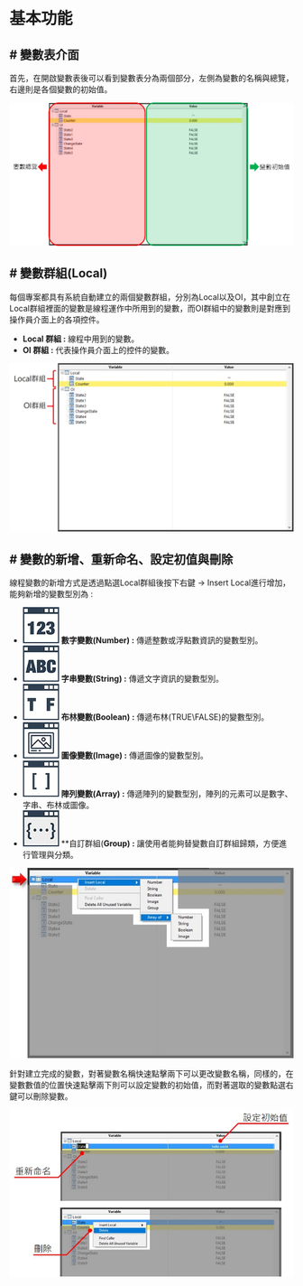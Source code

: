 # 基本功能

## \# 變數表介面

首先，在開啟變數表後可以看到變數表分為兩個部分，左側為變數的名稱與總覽，右邊則是各個變數的初始值。

![](../../.gitbook/assets/_variable.JPG)

## \# 變數群組\(Local\)

每個專案都具有系統自動建立的兩個變數群組，分別為Local以及OI，其中創立在Local群組裡面的變數是線程運作中所用到的變數，而OI群組中的變數則是對應到操作員介面上的各項控件。

* **Local 群組 :** 線程中用到的變數。
* **OI 群組 :** 代表操作員介面上的控件的變數。

![](../../.gitbook/assets/variablegroup.jpg)

## \# 變數的新增、重新命名、設定初值與刪除

線程變數的新增方式是透過點選Local群組後按下右鍵 -&gt; Insert Local進行增加，能夠新增的變數型別為 :

* ![](../../.gitbook/assets/number.jpg) **數字變數\(Number\) :** 傳遞整數或浮點數資訊的變數型別。
* ![](../../.gitbook/assets/string.jpg) **字串變數\(String\) :** 傳遞文字資訊的變數型別。
* ![](../../.gitbook/assets/bool.jpg) **布林變數\(Boolean\) :** 傳遞布林\(TRUE\FALSE\)的變數型別。
* ![](../../.gitbook/assets/image.jpg) **圖像變數\(Image\) :** 傳遞圖像的變數型別。
* ![](../../.gitbook/assets/array.jpg) **陣列變數\(Array\) :** 傳遞陣列的變數型別，陣列的元素可以是數字、字串、布林或圖像。
* ![](../../.gitbook/assets/group.jpg) **自訂群組\(**Group\) :** 讓使用者能夠替變數自訂群組歸類，方便進行管理與分類。

![](../../.gitbook/assets/_createarray.JPG)

針對建立完成的變數，對著變數名稱快速點擊兩下可以更改變數名稱，同樣的，在變數數值的位置快速點擊兩下則可以設定變數的初始值，而對著選取的變數點選右鍵可以刪除變數。

![](../../.gitbook/assets/variableoperation.jpg)

